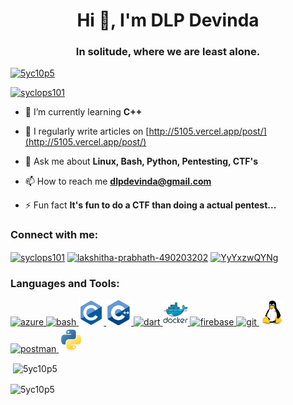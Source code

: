 <h1 align="center">Hi 👋, I'm DLP Devinda</h1>
<h3 align="center">In solitude, where we are least alone.</h3>

<p align="left"> <a href="https://github.com/ryo-ma/github-profile-trophy"><img src="https://github-profile-trophy.vercel.app/?username=5yc10p5" alt="5yc10p5" /></a> </p>

<p align="left"> <a href="https://twitter.com/syclops101" target="blank"><img src="https://img.shields.io/twitter/follow/syclops101?logo=twitter&style=for-the-badge" alt="syclops101" /></a> </p>

- 🌱 I’m currently learning **C++**

- 📝 I regularly write articles on [http://5105.vercel.app/post/](http://5105.vercel.app/post/)

- 💬 Ask me about **Linux, Bash, Python, Pentesting, CTF's**

- 📫 How to reach me **dlpdevinda@gmail.com**

- ⚡ Fun fact **It's fun to do a CTF than doing a actual pentest...**

<h3 align="left">Connect with me:</h3>
<p align="left">
<a href="https://twitter.com/syclops101" target="blank"><img align="center" src="https://raw.githubusercontent.com/rahuldkjain/github-profile-readme-generator/master/src/images/icons/Social/twitter.svg" alt="syclops101" height="30" width="40" /></a>
<a href="https://linkedin.com/in/lakshitha-prabhath-490203202" target="blank"><img align="center" src="https://raw.githubusercontent.com/rahuldkjain/github-profile-readme-generator/master/src/images/icons/Social/linked-in-alt.svg" alt="lakshitha-prabhath-490203202" height="30" width="40" /></a>
<a href="https://discord.gg/YyYxzwQYNg" target="blank"><img align="center" src="https://raw.githubusercontent.com/rahuldkjain/github-profile-readme-generator/master/src/images/icons/Social/discord.svg" alt="YyYxzwQYNg" height="30" width="40" /></a>
</p>

<h3 align="left">Languages and Tools:</h3>
<p align="left"> <a href="https://azure.microsoft.com/en-in/" target="_blank" rel="noreferrer"> <img src="https://www.vectorlogo.zone/logos/microsoft_azure/microsoft_azure-icon.svg" alt="azure" width="40" height="40"/> </a> <a href="https://www.gnu.org/software/bash/" target="_blank" rel="noreferrer"> <img src="https://www.vectorlogo.zone/logos/gnu_bash/gnu_bash-icon.svg" alt="bash" width="40" height="40"/> </a> <a href="https://www.cprogramming.com/" target="_blank" rel="noreferrer"> <img src="https://raw.githubusercontent.com/devicons/devicon/master/icons/c/c-original.svg" alt="c" width="40" height="40"/> </a> <a href="https://www.w3schools.com/cpp/" target="_blank" rel="noreferrer"> <img src="https://raw.githubusercontent.com/devicons/devicon/master/icons/cplusplus/cplusplus-original.svg" alt="cplusplus" width="40" height="40"/> </a> <a href="https://dart.dev" target="_blank" rel="noreferrer"> <img src="https://www.vectorlogo.zone/logos/dartlang/dartlang-icon.svg" alt="dart" width="40" height="40"/> </a> <a href="https://www.docker.com/" target="_blank" rel="noreferrer"> <img src="https://raw.githubusercontent.com/devicons/devicon/master/icons/docker/docker-original-wordmark.svg" alt="docker" width="40" height="40"/> </a> <a href="https://firebase.google.com/" target="_blank" rel="noreferrer"> <img src="https://www.vectorlogo.zone/logos/firebase/firebase-icon.svg" alt="firebase" width="40" height="40"/> </a> <a href="https://git-scm.com/" target="_blank" rel="noreferrer"> <img src="https://www.vectorlogo.zone/logos/git-scm/git-scm-icon.svg" alt="git" width="40" height="40"/> </a> <a href="https://www.linux.org/" target="_blank" rel="noreferrer"> <img src="https://raw.githubusercontent.com/devicons/devicon/master/icons/linux/linux-original.svg" alt="linux" width="40" height="40"/> </a> <a href="https://postman.com" target="_blank" rel="noreferrer"> <img src="https://www.vectorlogo.zone/logos/getpostman/getpostman-icon.svg" alt="postman" width="40" height="40"/> </a> <a href="https://www.python.org" target="_blank" rel="noreferrer"> <img src="https://raw.githubusercontent.com/devicons/devicon/master/icons/python/python-original.svg" alt="python" width="40" height="40"/> </a> </p>

<p>&nbsp;<img align="center" src="https://github-readme-stats.vercel.app/api?username=5yc10p5&show_icons=true&locale=en" alt="5yc10p5" /></p>

<p><img align="center" src="https://github-readme-streak-stats.herokuapp.com/?user=5yc10p5&" alt="5yc10p5" /></p>

